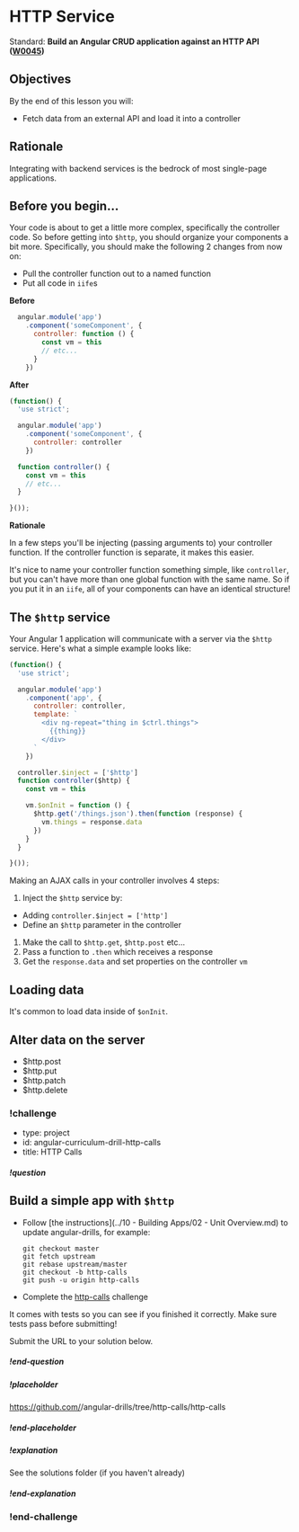 # HTTP Service

Standard: **Build an Angular CRUD application against an HTTP API (<a href="#">W0045</a>)**

## Objectives

By the end of this lesson you will:

- Fetch data from an external API and load it into a controller

## Rationale

Integrating with backend services is the bedrock of most single-page applications.

## Before you begin...

Your code is about to get a little more complex, specifically the controller code.  So before getting into `$http`, you should organize your components a bit more.  Specifically, you should make the following 2 changes from now on:

- Pull the controller function out to a named function
- Put all code in `iife`s

**Before**

```js
  angular.module('app')
    .component('someComponent', {
      controller: function () {
        const vm = this
        // etc...
      }
    })
```

**After**

```js
(function() {
  'use strict';

  angular.module('app')
    .component('someComponent', {
      controller: controller
    })

  function controller() {
    const vm = this
    // etc...
  }

}());
```

**Rationale**

In a few steps you'll be injecting (passing arguments to) your controller function.  If the controller function is separate, it makes this easier.

It's nice to name your controller function something simple, like `controller`, but you can't have more than one global function with the same name.  So if you put it in an `iife`, all of your components can have an identical structure!

## The `$http` service

Your Angular 1 application will communicate with a server via the `$http` service.  Here's what a simple example looks like:

```js
(function() {
  'use strict';

  angular.module('app')
    .component('app', {
      controller: controller,
      template: `
        <div ng-repeat="thing in $ctrl.things">
          {{thing}}
        </div>
      `
    })

  controller.$inject = ['$http']
  function controller($http) {
    const vm = this

    vm.$onInit = function () {
      $http.get('/things.json').then(function (response) {
        vm.things = response.data
      })
    }
  }

}());
```

Making an AJAX calls in your controller involves 4 steps:

1. Inject the `$http` service by:
  - Adding `controller.$inject = ['http']`
  - Define an `$http` parameter in the controller
1. Make the call to `$http.get`, `$http.post` etc...
1. Pass a function to `.then` which receives a response
1. Get the `response.data` and set properties on the controller `vm`

## Loading data

It's common to load data inside of `$onInit`.

## Alter data on the server

* $http.post
* $http.put
* $http.patch
* $http.delete

### !challenge
* type: project
* id: angular-curriculum-drill-http-calls
* title: HTTP Calls

##### !question
## Build a simple app with `$http`

- Follow [the instructions](../10 - Building Apps/02 - Unit Overview.md) to update angular-drills, for example:

  ```
  git checkout master
  git fetch upstream
  git rebase upstream/master
  git checkout -b http-calls
  git push -u origin http-calls
  ```
- Complete the [http-calls](https://github.com/gSchool/angular-drills/tree/master/http-calls) challenge

It comes with tests so you can see if you finished it correctly.  Make sure tests pass before submitting!

Submit the URL to your solution below.
##### !end-question

##### !placeholder
https://github.com/<your name>/angular-drills/tree/http-calls/http-calls
##### !end-placeholder

##### !explanation
See the solutions folder (if you haven't already)
##### !end-explanation
### !end-challenge
